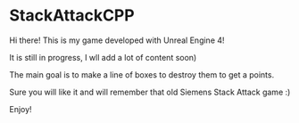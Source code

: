 # StackAttackCPP

Hi there! 
This is my game developed with Unreal Engine 4!

It is still in progress, I wll add a lot of content soon)

The main goal is to make a line of boxes to destroy them to get a points.

Sure you will like it and will remember that old Siemens Stack Attack game :) 

Enjoy!
